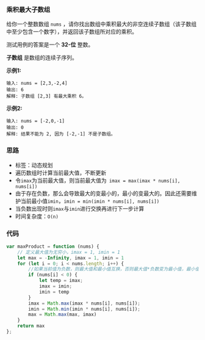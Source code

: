 ### 乘积最大子数组

给你一个整数数组 `nums` ，请你找出数组中乘积最大的非空连续子数组（该子数组中至少包含一个数字），并返回该子数组所对应的乘积。

测试用例的答案是一个 **32-位** 整数。

**子数组** 是数组的连续子序列。

**示例1:**

```
输入: nums = [2,3,-2,4]
输出: 6
解释: 子数组 [2,3] 有最大乘积 6。
```

**示例2:**

```
输入: nums = [-2,0,-1]
输出: 0
解释: 结果不能为 2, 因为 [-2,-1] 不是子数组。

```

### 思路

- 标签：动态规划
- 遍历数组时计算当前最大值，不断更新
- 令`imax`为当前最大值，则当前最大值为` imax = max(imax * nums[i], nums[i])`
- 由于存在负数，那么会导致最大的变最小的，最小的变最大的。因此还需要维护当前最小值`imin`，`imin = min(imin * nums[i], nums[i])`
- 当负数出现时则`imax`与`imin`进行交换再进行下一步计算
- 时间复杂度：`O(n)`

### 代码

```js
var maxProduct = function (nums) {
    // 定义最大值为无穷小，imax = 1, imin = 1
    let max = -Infinity, imax = 1, imin = 1
    for (let i = 0; i < nums.length; i++) {
        //如果当前值为负数，则最大值和最小值互换，否则最大值*负数变为最小值，最小值*负数变为最大值
        if (nums[i] < 0) {
            let temp = imax;
            imax = imin;
            imin = temp
        }
        imax = Math.max(imax * nums[i], nums[i]);
        imin = Math.min(imin * nums[i], nums[i]);
        max = Math.max(max, imax)
    }
    return max
};
```



#### 



